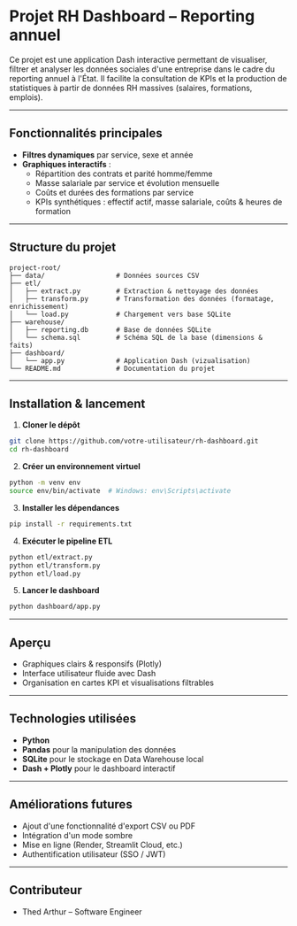 # Projet RH Dashboard – Reporting annuel

Ce projet est une application Dash interactive permettant de visualiser, filtrer et analyser les données sociales d'une entreprise dans le cadre du reporting annuel à l'État. Il facilite la consultation de KPIs et la production de statistiques à partir de données RH massives (salaires, formations, emplois).

---

## Fonctionnalités principales

* **Filtres dynamiques** par service, sexe et année
* **Graphiques interactifs** :
  * Répartition des contrats et parité homme/femme
  * Masse salariale par service et évolution mensuelle
  * Coûts et durées des formations par service
  * KPIs synthétiques : effectif actif, masse salariale, coûts & heures de formation

---

## Structure du projet

```
project-root/
├── data/                  # Données sources CSV
├── etl/
│   ├── extract.py         # Extraction & nettoyage des données
│   ├── transform.py       # Transformation des données (formatage, enrichissement)
│   └── load.py            # Chargement vers base SQLite
├── warehouse/
│   ├── reporting.db       # Base de données SQLite
│   └── schema.sql         # Schéma SQL de la base (dimensions & faits)
├── dashboard/
│   └── app.py             # Application Dash (vizualisation)
└── README.md              # Documentation du projet
```

---

## Installation & lancement

1. **Cloner le dépôt**

```bash
git clone https://github.com/votre-utilisateur/rh-dashboard.git
cd rh-dashboard
```

2. **Créer un environnement virtuel**

```bash
python -m venv env
source env/bin/activate  # Windows: env\Scripts\activate
```

3. **Installer les dépendances**

```bash
pip install -r requirements.txt
```

4. **Exécuter le pipeline ETL**

```bash
python etl/extract.py
python etl/transform.py
python etl/load.py
```

5. **Lancer le dashboard**

```bash
python dashboard/app.py
```

---

## Aperçu

* Graphiques clairs & responsifs (Plotly)
* Interface utilisateur fluide avec Dash
* Organisation en cartes KPI et visualisations filtrables

---

## Technologies utilisées

* **Python**
* **Pandas** pour la manipulation des données
* **SQLite** pour le stockage en Data Warehouse local
* **Dash + Plotly** pour le dashboard interactif

---

## Améliorations futures

* Ajout d'une fonctionnalité d'export CSV ou PDF
* Intégration d'un mode sombre
* Mise en ligne (Render, Streamlit Cloud, etc.)
* Authentification utilisateur (SSO / JWT)

---

## Contributeur

* Thed Arthur – Software Engineer
